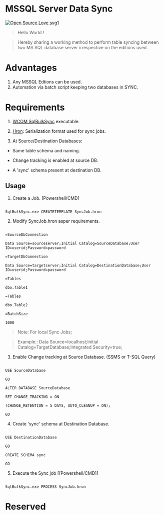 # MSSQL Server Data Sync
[![Open Source Love svg1](https://badges.frapsoft.com/os/v1/open-source.svg?v=103)](https://github.com/ellerbrock/open-source-badges/)
  

>Hello World.!

>Hereby sharing a working method to perform table syncing between two MS SQL database server irrespective on the editions used.

# Advantages 
1. Any MSSQL Edtions can be used.
2. Automation via batch script keeping two databases in SYNC.

  

# Requirements

  

1. [WCOM SqlBulkSync](https://csharp.hotexamples.com/examples/WCOM.SqlBulkSync/TableVersion/-/php-tableversion-class-examples.html) executable.

2. [Hron](https://github.com/mrange/hron): Serialization format used for sync jobs.

3. At Source/Destination Databases:

* Same table schema and naming.

* Change tracking is enabled at source DB.

* A 'sync' schema present at destination DB.

 

## Usage
 

1. Create a Job. [Powershell/CMD]
 

```

SqlBulkSync.exe CREATETEMPLATE SyncJob.hron

```

2. Modify SyncJob.hron asper requirements.

  

```

=SourceDbConnection

Data Source=sourceserver;Initial Catalog=SourceDatabase;User ID=userid;Password=password

=TargetDbConnection

Data Source=targetserver;Initial Catalog=DestinationDatabase;User ID=userid;Password=password

=Tables

dbo.Table1

=Tables

dbo.Table2

=BatchSize

1000

```

>Note: For local Sync Jobs;

>

>Example:: Data Source=localhost;Initial Catalog=TargetDatabase;Integrated Security=true;

  

3. Enable Change tracking at Source Database. (SSMS or T-SQL Query)

```

USE SourceDatabase

GO

ALTER DATABASE SourceDatabase

SET CHANGE_TRACKING = ON

(CHANGE_RETENTION = 5 DAYS, AUTO_CLEANUP = ON);

GO

```

4. Create 'sync' schema at Destination Database.

```

USE DestinationDatabase

GO

CREATE SCHEMA sync

GO

```

5. Execute the Sync job [[Powershell/CMD]]

```

SqlBulkSync.exe PROCESS SyncJob.hron

```

  

# Reserved
